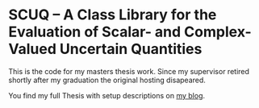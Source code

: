 # SCUQ – A Class Library for the Evaluation of Scalar- and Complex-Valued Uncertain Quantities

This is the code for my masters thesis work. Since my supervisor retired shortly after my
graduation the original hosting disapeared.

You find my full Thesis with setup descriptions on [my blog](https://reidemeister.com/blog/2007.02.19).
